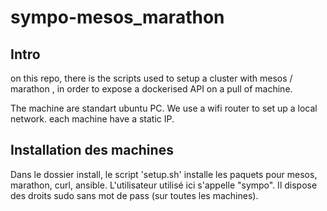 # sympo-mesos_marathon
 ## Intro 
 
 on this repo, there is the scripts used to setup a cluster with mesos / marathon , in order to expose a dockerised API on a pull of machine.
 
 The machine are standart ubuntu PC. We use a wifi router to set up a local network. each machine have a static IP.
 
 ## Installation des machines
 
 Dans le dossier install, le script 'setup.sh' installe les paquets pour mesos, marathon, curl, ansible.
 L'utilisateur utilisé ici s'appelle "sympo". Il dispose des droits sudo sans mot de pass (sur toutes les machines).
